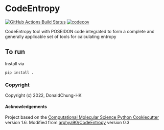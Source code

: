 CodeEntropy
==============================
[//]: # (Badges)
[![GitHub Actions Build Status](https://github.com/REPLACE_WITH_OWNER_ACCOUNT/CodeEntropy/workflows/CI/badge.svg)](https://github.com/REPLACE_WITH_OWNER_ACCOUNT/CodeEntropy/actions?query=workflow%3ACI)
[![codecov](https://codecov.io/gh/REPLACE_WITH_OWNER_ACCOUNT/CodeEntropy/branch/master/graph/badge.svg)](https://codecov.io/gh/REPLACE_WITH_OWNER_ACCOUNT/CodeEntropy/branch/master)


CodeEntropy tool with POSEIDON code integrated to form a complete and generally applicable set of tools for calculating entropy

## To run

Install via
```
pip install .
```

### Copyright

Copyright (c) 2022, DonaldChung-HK


#### Acknowledgements
 
Project based on the 
[Computational Molecular Science Python Cookiecutter](https://github.com/molssi/cookiecutter-cms) version 1.6.
Modified from [arghya90/CodeEntropy](https://github.com/arghya90/CodeEntropy) version 0.3
